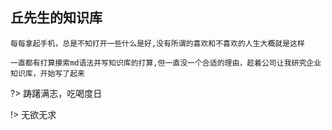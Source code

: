 ## 丘先生的知识库
```
每每拿起手机，总是不知打开一些什么是好,没有所谓的喜欢和不喜欢的人生大概就是这样
```

`
一直都有打算摸索md语法并写知识库的打算,但一直没一个合适的理由，趁着公司让我研究企业知识库，开始写了起来
`



?> 踌躇满志，吃喝度日

!> 无欲无求